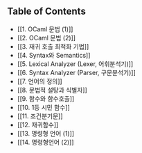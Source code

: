 
## Table of Contents

- [[1. OCaml 문법 (1)]]
- [[2. OCaml 문법 (2)]]
- [[3. 재귀 호출 최적화 기법]]
- [[4. Syntax와 Semantics]]
- [[5. Lexical Analyzer (Lexer, 어휘분석기)]]
- [[6. Syntax Analyzer (Parser, 구문분석기)]]
- [[7. 언어의 정의]]
- [[8. 문법적 설탕과 식별자]]
- [[9. 함수와 함수호출]]
- [[10. 1등 시민 함수]]
- [[11. 조건분기문]]
- [[12. 재귀함수]]
- [[13. 명령형 언어 (1)]]
- [[14. 명령형언어 (2)]]
